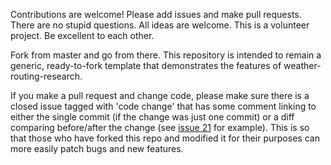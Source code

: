 Contributions are welcome! Please add issues and make pull requests. There are no stupid questions. All ideas are welcome. This is a volunteer project. Be excellent to each other.

Fork from master and go from there. This repository is intended to remain a generic, ready-to-fork template that demonstrates the features of weather-routing-research.

If you make a pull request and change code, please make sure there is a closed issue tagged with 'code change' that has some comment linking to either the single commit (if the change was just one commit) or a diff comparing before/after the change (see [issue 21](https://github.com/weather-routing-research/ieresearchdatalab.github.io/kan4met/issues/21) for example). This is so that those who have forked this repo and modified it for their purposes can more easily patch bugs and new features.
